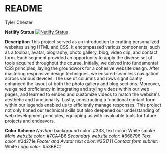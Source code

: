 # README

Tyler Chester

**Netlify Status**
[![Netlify Status](https://api.netlify.com/api/v1/badges/6fb9e639-992b-427b-bfd9-e11fdce1814b/deploy-status)](https://app.netlify.com/sites/about-me-tyler-chester/deploys)

**Description**
This project served as an introduction to crafting personalized websites using HTML and CSS. It encompassed various components, such as a toolbar, avatar, biography, photo gallery, blog, video clip, and contact form. Each segment provided an opportunity to apply the diverse set of tools acquired throughout the course. Initially, we delved into fundamental CSS principles, laying the groundwork for a cohesive website design. After mastering responsive design techniques, we ensured seamless navigation across various devices. The use of columns and rows significantly enhanced the layout of both the photo gallery and blog sections. Moreover, we gained proficiency in integrating and styling videos within our web pages, and learned to embed and customize videos to match the website's aesthetic and functionality. Lastly, constructing a functional contact form within our legends enabled us to efficiently manage responses. This project not only honed our technical skills but also deepened our understanding of web development principles, equipping us with invaluable tools for future projects and endeavors.

**Color Scheme**
_Navbar_: background color: #333, text color: White smoke
_Main website color_: #7CA4B6
_Secondary website color_: #668796
_Text color_: #3d271e
_Footer and Avatar text color_: #251711
_Contact form submit_: White
_Logo color_: #53BBC1